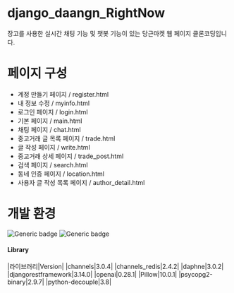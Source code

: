 # django_daangn_RightNow


장고를 사용한 실시간 채팅 기능 및 챗봇 기능이 있는 당근마켓 웹 페이지 클론코딩입니다.


# 페이지 구성

+ 계정 만들기 페이지 / register.html
+ 내 정보 수정 / myinfo.html
+ 로그인 페이지 / login.html
+ 기본 페이지 / main.html
+ 채팅 페이지 / chat.html
+ 중고거래 글 목록 페이지 / trade.html
+ 글 작성 페이지 / write.html
+ 중고거래 상세 페이지 / trade_post.html
+ 검색 페이지 / search.html
+ 동네 인증 페이지 / location.html
+ 사용자 글 작성 목록 페이지 / author_detail.html


# 개발 환경

![Generic badge](https://img.shields.io/badge/Python-3.11.4-green.svg)
![Generic badge](https://img.shields.io/badge/Django-4.2.5-blue.svg)

#### Library
|라이브러리|Version|
|channels|3.0.4|
|channels_redis|2.4.2|
|daphne|3.0.2|
|djangorestframework|3.14.0|
|openai|0.28.1|
|Pillow|10.0.1|
|psycopg2-binary|2.9.7|
|python-decouple|3.8|

